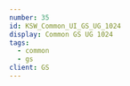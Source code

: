```yaml
---
number: 35
id: KSW_Common_UI_GS_UG_1024
display: Common GS UG 1024
tags:
  - common
  - gs
client: GS
---
```

